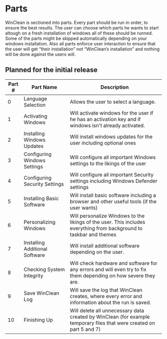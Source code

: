 ﻿# Parts

WinClean is sectioned into parts. Every part should be run in order, to ensure the best results. The user can choose which parts he wants to start altough on a fresh installation of windows all of these should be runned.
Some of the parts might be skipped automatically depending on your windows installation. Also all parts enforce user interaction to ensure that the user will get “their installation” not “WinClean’s installation” and nothing will be done against the users will.


## Planned for the initial release
| Part # | Part Name | Description |
| - | - | - |
| 0 | Language Selection | Allows the user to select a language. |
| 1 | Activating Windows | Will activate windows for the user if he has an activation key and if windows isn't already activated. |
| 2 | Installing Windows Updates | Will install windows updates for the user including optional ones |
| 3 | Configuring Windows Settings | Will configure all important Windows settings to the likings of the user |
| 4 | Configuring Security Settings | Will configure all important Security settings including Windows Defender settings |
| 5 | Installing Basic Software | Will install basic software including a browser and other useful tools (if the user wants) |
| 6 | Personalizing Windows | Will personalize Windows to the likings of the user. This includes everything from background to taskbar and themes |
| 7 | Installing Additional Software | Will install additional software depending on the user.
| 8 | Checking System Integrity | Will check hardware and software for any errors and will even try to fix them depending on how severe they are. |
| 9 | Save WinClean Log | Will save the log that WinClean creates, where every error and information about the run is saved. |
| 10 | Finishing Up | Will delete all unnecessary data created by WinClean (for example temporary files that were created on part 5 and 7) |